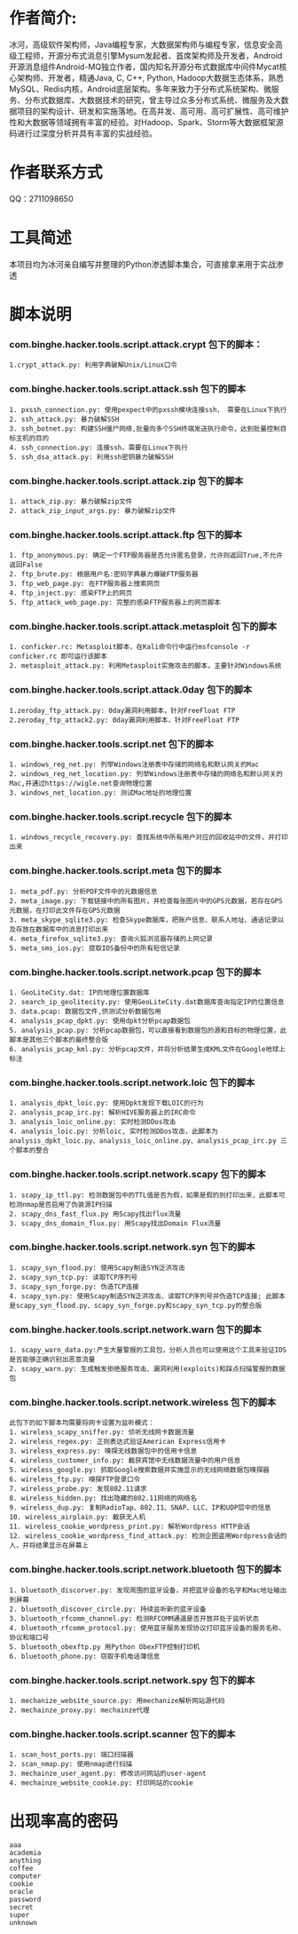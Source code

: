 # 作者简介: 
冰河，高级软件架构师，Java编程专家，大数据架构师与编程专家，信息安全高级工程师，开源分布式消息引擎Mysum发起者、首席架构师及开发者，Android开源消息组件Android-MQ独立作者，国内知名开源分布式数据库中间件Mycat核心架构师、开发者，精通Java, C, C++, Python, Hadoop大数据生态体系，熟悉MySQL、Redis内核，Android底层架构。多年来致力于分布式系统架构、微服务、分布式数据库、大数据技术的研究，曾主导过众多分布式系统、微服务及大数据项目的架构设计、研发和实施落地。在高并发、高可用、高可扩展性、高可维护性和大数据等领域拥有丰富的经验。对Hadoop、Spark、Storm等大数据框架源码进行过深度分析并具有丰富的实战经验。

# 作者联系方式
QQ：2711098650

# 工具简述
本项目均为冰河亲自编写并整理的Python渗透脚本集合，可直接拿来用于实战渗透

# 脚本说明
### com.binghe.hacker.tools.script.attack.crypt 包下的脚本：
```
1.crypt_attack.py: 利用字典破解Unix/Linux口令 
``` 
  
### com.binghe.hacker.tools.script.attack.ssh 包下的脚本
```
1. pxssh_connection.py: 使用pexpect中的pxssh模块连接ssh， 需要在Linux下执行  
2. ssh_attack.py: 暴力破解SSH  
3. ssh_botnet.py: 构建SSH僵尸网络,批量向多个SSH终端发送执行命令，达到批量控制目标主机的目的  
4. ssh_connection.py: 连接ssh，需要在Linux下执行  
5. ssh_dsa_attack.py: 利用ssh密钥暴力破解SSH 
``` 
  
### com.binghe.hacker.tools.script.attack.zip 包下的脚本
```
1. attack_zip.py: 暴力破解zip文件  
2. attack_zip_input_args.py: 暴力破解zip文件  
```
### com.binghe.hacker.tools.script.attack.ftp 包下的脚本
```
1. ftp_anonymous.py: 确定一个FTP服务器是否允许匿名登录，允许则返回True,不允许返回False
2. ftp_brute.py: 根据用户名:密码字典暴力爆破FTP服务器
3. ftp_web_page.py: 在FTP服务器上搜索网页
4. ftp_inject.py: 感染FTP上的网页
5. ftp_attack_web_page.py: 完整的感染FTP服务器上的网页脚本
```
### com.binghe.hacker.tools.script.attack.metasploit 包下的脚本
```
1. conficker.rc: Metasploit脚本，在Kali命令行中运行msfconsole -r conficker.rc 即可运行该脚本
2. metasploit_attack.py: 利用Metasploit实施攻击的脚本，主要针对Windows系统
```
### com.binghe.hacker.tools.script.attack.0day 包下的脚本
```
1.zeroday_ftp_attack.py: 0day漏洞利用脚本，针对FreeFloat FTP
2.zeroday_ftp_attack2.py: 0day漏洞利用脚本，针对FreeFloat FTP
```
### com.binghe.hacker.tools.script.net 包下的脚本
```
1. windows_reg_net.py: 列举Windows注册表中存储的网络名和默认网关的Mac
2. windows_reg_net_location.py: 列举Windows注册表中存储的网络名和默认网关的Mac,并通过https://wigle.net查询物理位置
3. windows_net_location.py: 测试Mac地址的地理位置
```
### com.binghe.hacker.tools.script.recycle 包下的脚本
```
1. windows_recycle_recovery.py: 查找系统中所有用户对应的回收站中的文件，并打印出来
```
### com.binghe.hacker.tools.script.meta 包下的脚本
```
1. meta_pdf.py: 分析PDF文件中的元数据信息
2. meta_image.py: 下载链接中的所有图片，并检查每张图片中的GPS元数据，若存在GPS元数据，在打印此文件存在GPS元数据
3. meta_skype_sqlite3.py: 检查Skype数据库，把账户信息、联系人地址、通话记录以及存放在数据库中的消息打印出来
4. meta_firefox_sqlite3.py: 查询火狐浏览器存储的上网记录
5. meta_sms_ios.py: 提取IOS备份中的所有短信记录
```
### com.binghe.hacker.tools.script.network.pcap 包下的脚本
```
1. GeoLiteCity.dat: IP的地理位置数据库
2. search_ip_geolitecity.py: 使用GeoLiteCity.dat数据库查询指定IP的位置信息
3. data.pcap: 数据包文件,供测试分析数据包用
4. analysis_pcap_dpkt.py: 使用dpkt分析pcap数据包
5. analysis_pcap.py: 分析pcap数据包，可以直接看到数据包的源和目标的物理位置，此脚本是其他三个脚本的最终整合版
6. analysis_pcap_kml.py: 分析pcap文件，并将分析结果生成KML文件在Google地球上标注

```
### com.binghe.hacker.tools.script.network.loic 包下的脚本
```
1. analysis_dpkt_loic.py: 使用Dpkt发现下载LOIC的行为
2. analysis_pcap_irc.py: 解析HIVE服务器上的IRC命令
3. analysis_loic_online.py: 实时检测DDos攻击
4. analysis_loic.py: 分析loic, 实时检测DDos攻击，此脚本为analysis_dpkt_loic.py、analysis_loic_online.py、analysis_pcap_irc.py 三个脚本的整合
```
### com.binghe.hacker.tools.script.network.scapy 包下的脚本
```
1. scapy_ip_ttl.py: 检测数据包中的TTL值是否为假，如果是假的则打印出来，此脚本可检测nmap是否启用了伪装源IP扫描
2. scapy_dns_fast_flux.py 用Scapy找出flux流量
3. scapy_dns_domain_flux.py: 用Scapy找出Domain Flux流量
```
### com.binghe.hacker.tools.script.network.syn 包下的脚本
```
1. scapy_syn_flood.py: 使用Scapy制造SYN泛洪攻击
2. scapy_syn_tcp.py: 读取TCP序列号
3. scapy_syn_forge.py: 伪造TCP连接
4. scapy_syn.py: 使用Scapy制造SYN泛洪攻击、读取TCP序列号并伪造TCP连接; 此脚本是scapy_syn_flood.py、scapy_syn_forge.py和scapy_syn_tcp.py的整合版
```
### com.binghe.hacker.tools.script.network.warn 包下的脚本
```
1. scapy_warn_data.py:产生大量警报的工具包，分析人员也可以使用这个工具来验证IDS是否能够正确识别出恶意流量
2. scapy_warn.py: 生成触发拒绝服务攻击、漏洞利用(exploits)和踩点扫描警报的数据包
```
### com.binghe.hacker.tools.script.network.wireless 包下的脚本
```
此包下的如下脚本均需要将网卡设置为监听模式：
1. wireless_scapy_sniffer.py: 侦听无线网卡数据流量
2. wireless_regex.py: 正则表达式验证American Express信用卡
3. wireless_express.py: 嗅探无线数据包中的信用卡信息
4. wireless_customer_info.py: 截获宾馆中无线数据流量中的用户信息
5. wireless_google.py: 抓取Google搜索数据并实施显示的无线网络数据包嗅探器
6. wireless_ftp.py: 嗅探FTP登录口令
7. wireless_probe.py: 发现802.11请求
8. wireless_hidden.py: 找出隐藏的802.11网络的网络名
9. wireless_dup.py: 复制RadioTap、802.11、SNAP、LLC、IP和UDP层中的信息
10. wireless_airplain.py: 截获无人机
11. wireless_cookie_wordpress_print.py: 解析Wordpress HTTP会话
12. wireless_cookie_wordpress_find_attack.py: 检测企图盗用Wordpress会话的人，并将结果显示在屏幕上
```
### com.binghe.hacker.tools.script.network.bluetooth 包下的脚本
```
1. bluetooth_discorver.py: 发现周围的蓝牙设备，并把蓝牙设备的名字和Mac地址输出到屏幕
2. bluetooth_discover_circle.py: 持续监听新的蓝牙设备
3. bluetooth_rfcomm_channel.py: 检测RFCOMM通道是否开放并处于监听状态
4. bluetooth_rfcomm_protocol.py: 使用蓝牙服务发现协议打印蓝牙设备的服务名称、协议和端口号
5. bluetooth_obexftp.py 用Python ObexFTP控制打印机
6. bluetooth_phone.py: 窃取手机电话簿信息
```
### com.binghe.hacker.tools.script.network.spy 包下的脚本
```
1. mechanize_website_source.py: 用mechanize解析网站源代码
2. mechainze_proxy.py: mechainze代理
```
### com.binghe.hacker.tools.script.scanner 包下的脚本
```
1. scan_host_ports.py: 端口扫描器  
2. scan_nmap.py: 使用nmap进行扫描
3. mechainze_user_agent.py: 修改访问网站的user-agent
4. mechainze_website_cookie.py: 打印网站的cookie
```

# 出现率高的密码
```
aaa
academia
anything
coffee
computer
cookie
oracle
password
secret
super
unknown
```